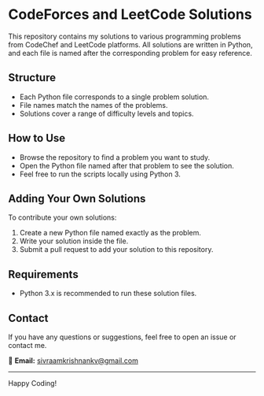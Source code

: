 # CodeForces and LeetCode Solutions

This repository contains my solutions to various programming problems from CodeChef and LeetCode platforms. All solutions are written in Python, and each file is named after the corresponding problem for easy reference.

## Structure

- Each Python file corresponds to a single problem solution.
- File names match the names of the problems.
- Solutions cover a range of difficulty levels and topics.

## How to Use

- Browse the repository to find a problem you want to study.
- Open the Python file named after that problem to see the solution.
- Feel free to run the scripts locally using Python 3.

## Adding Your Own Solutions

To contribute your own solutions:

1. Create a new Python file named exactly as the problem.
2. Write your solution inside the file.
3. Submit a pull request to add your solution to this repository.

## Requirements

- Python 3.x is recommended to run these solution files.

## Contact

If you have any questions or suggestions, feel free to open an issue or contact me.

📧 **Email:** sivraamkrishnankv@gmail.com  

---

Happy Coding!
